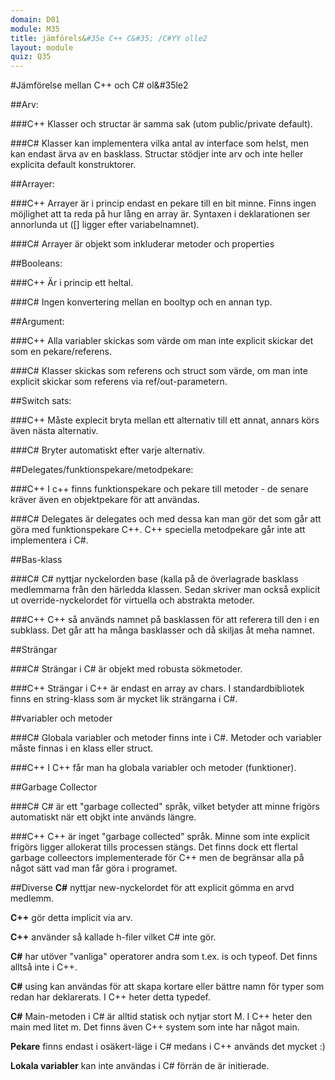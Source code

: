 ```yaml
---
domain: D01
module: M35
title: jämförels&#35e C++ C&#35; /C#YY olle2
layout: module
quiz: Q35
---
```


#Jämförelse mellan C++ och C&#35; ol&#35le2

##Arv:

###C++
Klasser och structar är samma sak (utom public/private default).

###C&#35;
Klasser kan implementera vilka antal av interface som helst,
men kan endast ärva av en basklass.
Structar stödjer inte arv och inte heller explicita default konstruktorer.

##Arrayer:

###C++
Arrayer är i princip endast en pekare till en bit minne. Finns ingen möjlighet att ta reda på hur lång en array är.
Syntaxen i deklarationen ser annorlunda ut ([] ligger efter variabelnamnet).

###C&#35;
Arrayer är objekt som inkluderar metoder och properties

##Booleans:

###C++
Är i princip ett heltal.

###C&#35;
Ingen konvertering mellan en booltyp och en annan typ.

##Argument:

###C++
Alla variabler skickas som värde om man inte explicit skickar det som en pekare/referens.

###C&#35;
Klasser skickas som referens och struct som värde, om man inte explicit skickar som referens via ref/out-parametern.

##Switch sats:

###C++
Måste explecit bryta mellan ett alternativ till ett annat, annars körs även nästa alternativ.

###C&#35;
Bryter automatiskt efter varje alternativ.

##Delegates/funktionspekare/metodpekare:

###C++
I c++ finns funktionspekare och pekare till metoder - de senare kräver även en objektpekare för att användas.

###C&#35;
Delegates är delegates och med dessa kan man gör det som går att göra med funktionspekare C++.
C++ speciella metodpekare går inte att implementera i C#.

##Bas-klass

###C&#35;
C&#35; nyttjar nyckelorden base (kalla på de överlagrade basklass medlemmarna från den härledda klassen.
Sedan skriver man också explicit ut override-nyckelordet för virtuella och abstrakta metoder.

###C++
C++ så används namnet på basklassen för att referera till den i en subklass.
Det går att ha många basklasser och då skiljas åt meha namnet.

##Strängar

###C&#35; 
Strängar i C&#35; är objekt med robusta sökmetoder.

###C++ 
Strängar i C++ är endast en array av chars.
I standardbibliotek finns en string-klass som är mycket lik strängarna i C&#35;.

##variabler och metoder

###C&#35;
Globala variabler och metoder finns inte i C#.
Metoder och variabler måste finnas i en klass eller struct.

###C++
I C++ får man ha globala variabler och metoder (funktioner).

##Garbage Collector

###C&#35;
C&#35; är ett "garbage collected" språk, vilket betyder att minne frigörs automatiskt när ett objkt inte används längre.

###C++ 
C++ är inget "garbage collected" språk. Minne som inte explicit frigörs ligger allokerat tills processen stängs.
Det finns dock ett flertal garbage colleectors implementerade för C++ men de begränsar alla på något sätt vad man får göra i programet.

##Diverse
__C#__ nyttjar new-nyckelordet för att explicit gömma en arvd medlemm.

__C++__ gör detta implicit via arv.

__C++__ använder så kallade h-filer vilket C&#35; inte gör.

__C#__ har utöver "vanliga" operatorer andra som t.ex. is och typeof.
Det finns alltså inte i C++.

__C#__ using kan användas för att skapa kortare eller bättre namn för typer som redan har deklarerats.
I C++ heter detta typedef.

__C#__ Main-metoden i C&#35; är alltid statisk och nytjar stort M.
I C++ heter den main med litet m. Det finns även C++ system som inte har något main.

__Pekare__ finns endast i osäkert-läge i C&#35; medans i C++ används det mycket :)

__Lokala variabler__ kan inte användas i C&#35; förrän de är initierade.




